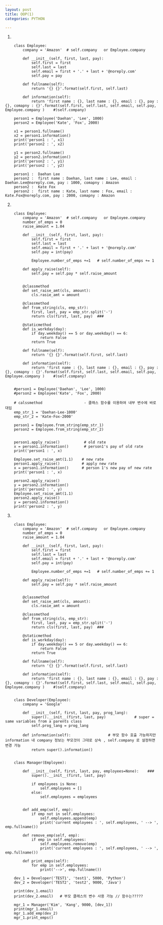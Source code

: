 ```yaml
---
layout: post
title: OOP(1)
categories: PYTHON

---
```


1. 

        class Employee:
            company = 'Amazon'  # self.company   or Employee.company

            def __init__(self, first, last, pay):
                self.first = first
                self.last = last
                self.email = first + '.' + last + '@noreply.com'
                self.pay = pay

            def fullname(self):
                return '{} {}'.format(self.first, self.last)

            def information(self):
                return 'first name : {}, last name : {}, email : {}, pay : {}, comapny : {}'.format(self.first, self.last, self.email, self.pay, Employee.company )    #)self.company)

        person1 = Employee('Daehan', 'Lee', 1000)
        person2 = Employee('Kate', 'Fox', 2000)

        x1 = person1.fullname()
        x2 = person1.information()
        print('person1 : ', x1)
        print('person2 : ', x2)

        y1 = person2.fullname()
        y2 = person2.information()
        print('person2 : ', y1)
        print('person2 : ', y2)
        
        person1 :  Daehan Lee
        person2 :  first name : Daehan, last name : Lee, email : Daehan.Lee@noreply.com, pay : 1000, comapny : Amazon
        person2 :  Kate Fox
        person2 :  first name : Kate, last name : Fox, email : Kate.Fox@noreply.com, pay : 2000, comapny : Amazon
        
        
        
2.         


        class Employee:
            company = 'Amazon'  # self.company   or Employee.company
            number_of_emps = 0
            raise_amount = 1.04

            def __init__(self, first, last, pay):
                self.first = first
                self.last = last
                self.email = first + '.' + last + '@noreply.com'
                self.pay = int(pay)

                Employee.number_of_emps +=1   # self.number_of_emps += 1

            def apply_raise(self):
                self.pay = self.pay * self.raise_amount


            @classmethod
            def set_raise_amt(cls, amount):
                cls.rasie_amt = amount

            @classmethod
            def from_string(cls, emp_str):
                first, last, pay = emp_str.split('-')
                return cls(first, last, pay)  ###

            @staticmethod
            def is_workday(day):
                if day.weekday() == 5 or day.weekday() == 6:
                    return False
                return True

            def fullname(self):
                return '{} {}'.format(self.first, self.last)

            def information(self):
                return 'first name : {}, last name : {}, email : {}, pay : {}, comapny : {}'.format(self.first, self.last, self.email, self.pay, Employee.company )    #)self.company)


        #person1 = Employee('Daehan', 'Lee', 1000)
        #person2 = Employee('Kate', 'Fox', 2000)

        # calssmethod                   - 클래스 함수를 이용하여 내부 변수에 바로 대입
        emp_str_1 = 'Daehan-Lee-1000'
        emp_str_2 = 'Kate-Fox-2000'

        person1 = Employee.from_string(emp_str_1)     
        person2 = Employee.from_string(emp_str_2)


        person1.apply_raise()           # old rate 
        x = person1.information()       # person1's pay of old rate
        print('person1 : ', x)

        Employee.set_raise_amt(1.1)    # new rate
        person1.apply_raise()          # apply new rate
        x = person1.information()      # person 1's new pay of new rate
        print('person1 : ', x)

        person2.apply_raise()
        y = person2.information()
        print('person2 : ', y)
        Employee.set_raise_amt(1.1)
        person2.apply_raise()
        y = person2.information()
        print('person2 : ', y)


3. 


        class Employee:
            company = 'Amazon'  # self.company   or Employee.company
            number_of_emps = 0
            raise_amount = 1.04

            def __init__(self, first, last, pay):
                self.first = first
                self.last = last
                self.email = first + '.' + last + '@noreply.com'
                self.pay = int(pay)

                Employee.number_of_emps +=1   # self.number_of_emps += 1

            def apply_raise(self):
                self.pay = self.pay * self.raise_amount


            @classmethod
            def set_raise_amt(cls, amount):
                cls.rasie_amt = amount

            @classmethod
            def from_string(cls, emp_str):
                first, last, pay = emp_str.split('-')
                return cls(first, last, pay)  ###

            @staticmethod
            def is_workday(day):
                if day.weekday() == 5 or day.weekday() == 6:
                    return False
                return True

            def fullname(self):
                return '{} {}'.format(self.first, self.last)

            def information(self):
                return 'first name : {}, last name : {}, email : {}, pay : {}, comapny : {}'.format(self.first, self.last, self.email, self.pay, Employee.company )    #)self.company)


        class Developer(Employee):
            company = 'Google'

            def __init__(self, first, last, pay, prog_lang):
                super().__init__(first, last, pay)             # super = same variables from a parents class
                self.prog_lang = prog_lang

            def information(self):                 # 부모 함수 호출 가능하지만 information 내 company 정보는 부모것이 그대로 상속 , self.company 로 설정하면 변경 가능
                return super().information()


        class Manager(Employee):

            def __init__(self, first, last, pay, employees=None):    ### 
                super().__init__(first, last, pay)

                if employees is None:
                    self.employees = []
                else:
                    self.employees = employees


            def add_emp(self, emp):
                if emp not in self.employees:
                    self.employees.append(emp)
                    print('current employees : ', self.employees, ' --> ', emp.fullname())

            def remove_emp(self, emp):
                if emp in self.employees:
                    self.employees.remove(emp)
                    print('current employees : ', self.employees, ' --> ', emp.fullname())

            def print_emps(self):
                for emp in self.employees:
                    print('-->', emp.fullname())

        dev_1 = Developer('TEST1', 'test1', 5000, 'Python')
        dev_2 = Developer('TEST2', 'test2', 9000, 'Java')

        print(dev_1.email)
        print(dev_2.email)   # 부모 클래스의 변수 사용 가능 // 함수는?????

        mgr_1 = Manager('Kim', 'Kang', 9000, [dev_1])
        print(mgr_1.email)
        mgr_1.add_emp(dev_2)
        mgr_1.print_emps()
